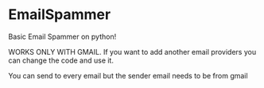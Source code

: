# EmailSpammer

Basic Email Spammer on python!

WORKS ONLY WITH GMAIL. If you want to add another email providers you can change the code and use it.

You can send to every email but the sender email needs to be from gmail
